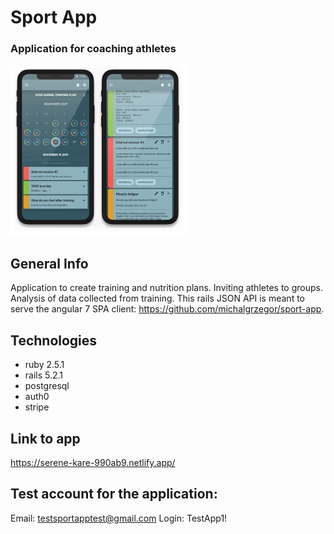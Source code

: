# Sport App
### Application for coaching athletes

![Logo](work_1.png)

## General Info

Application to create training and nutrition plans. Inviting athletes to groups. Analysis of data collected from training.
This rails JSON API is meant to serve the angular 7 SPA client: https://github.com/michalgrzegor/sport-app.

## Technologies

- ruby 2.5.1
- rails 5.2.1
- postgresql
- auth0
- stripe

## Link to app

https://serene-kare-990ab9.netlify.app/

## Test account for the application: 

Email: testsportapptest@gmail.com 
Login: TestApp1!
